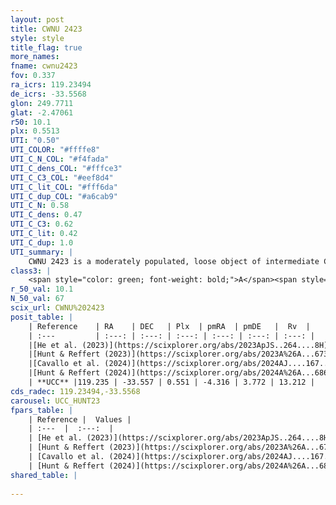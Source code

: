 ```yaml
---
layout: post
title: CWNU 2423
style: style
title_flag: true
more_names: 
fname: cwnu2423
fov: 0.337
ra_icrs: 119.23494
de_icrs: -33.5568
glon: 249.7711
glat: -2.47061
r50: 10.1
plx: 0.5513
UTI: "0.50"
UTI_COLOR: "#ffffe8"
UTI_C_N_COL: "#f4fada"
UTI_C_dens_COL: "#fffce3"
UTI_C_C3_COL: "#eef8d4"
UTI_C_lit_COL: "#fff6da"
UTI_C_dup_COL: "#a6cab9"
UTI_C_N: 0.58
UTI_C_dens: 0.47
UTI_C_C3: 0.62
UTI_C_lit: 0.42
UTI_C_dup: 1.0
UTI_summary: |
    CWNU 2423 is a moderately populated, loose object of intermediate C3 quality. It was recently reported in the literature.
class3: |
    <span style="color: green; font-weight: bold;">A</span><span style="color: red; font-weight: bold;">C</span>
r_50_val: 10.1
N_50_val: 67
scix_url: CWNU%202423
posit_table: |
    | Reference    | RA    | DEC   | Plx  | pmRA  | pmDE   |  Rv  |
    | :---         | :---: | :---: | :---: | :---: | :---: | :---: |
    |[He et al. (2023)](https://scixplorer.org/abs/2023ApJS..264....8H) | 119.209 | -33.537 | 0.552 | -4.317 | 3.772 | 13.21 |
    |[Hunt & Reffert (2023)](https://scixplorer.org/abs/2023A%26A...673A.114H) | 119.298 | -33.529 | 0.556 | -4.302 | 3.773 | 13.291 |
    |[Cavallo et al. (2024)](https://scixplorer.org/abs/2024AJ....167...12C) | 119.232 | -33.564 | 0.553 | -- | -- | -- |
    |[Hunt & Reffert (2024)](https://scixplorer.org/abs/2024A%26A...686A..42H) | 119.298 | -33.529 | 0.556 | -4.302 | 3.773 | 13.291 |
    | **UCC** |119.235 | -33.557 | 0.551 | -4.316 | 3.772 | 13.212 | 
cds_radec: 119.23494,-33.5568
carousel: UCC_HUNT23
fpars_table: |
    | Reference |  Values |
    | :---  |  :---:  |
    | [He et al. (2023)](https://scixplorer.org/abs/2023ApJS..264....8H) | `A0=2.15, m-M=11.15, logAge=7.5` |
    | [Hunt & Reffert (2023)](https://scixplorer.org/abs/2023A%26A...673A.114H) | `AV50=1.885, diffAV50=2.317, MOD50=11.124, logAge50=7.842` |
    | [Cavallo et al. (2024)](https://scixplorer.org/abs/2024AJ....167...12C) | `AV50=1.88, dMod50=11.38, logAge50=8.15, [Fe/H]50=0.56` |
    | [Hunt & Reffert (2024)](https://scixplorer.org/abs/2024A%26A...686A..42H) | `MassJ=315.208` |
shared_table: |
    
---
```

